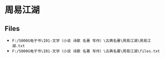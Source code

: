 # 周易江湖

## Files

- `F:/5000G电子书\I01-文学（小说 诗歌 名著 写作）\古典名著\周易江湖\周易江湖.txt`
- `F:/5000G电子书\I01-文学（小说 诗歌 名著 写作）\古典名著\周易江湖\files.txt`

